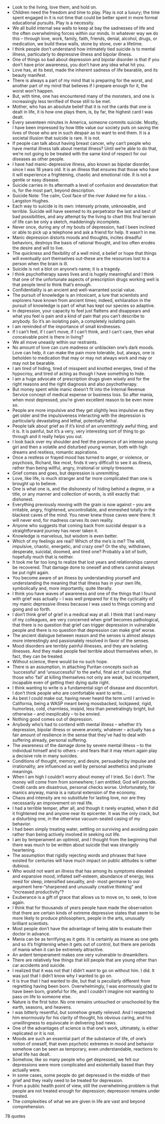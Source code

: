  - Look to the living, love them, and hold on.
 - Children need the freedom and time to play. Play is not a luxury; the time spent engaged in it is not time that could be better spent in more formal educational pursuits. Play is a necessity.
 - We all build internal sea walls to keep at bay the sadnesses of life and the often overwhelming forces within our minds. In whatever way we do this – through love, work, family, faith, friends, denial, alcohol, drugs, or medication, we build these walls, stone by stone, over a lifetime.
 - I think people don’t understand how intimately tied suicide is to mental illness, particularly to depressive illness and bipolar illness.
 - One of things so bad about depression and bipolar disorder is that if you don’t have prior awareness, you don’t have any idea what hit you.
 - Love has, at its best, made the inherent sadness of life bearable, and its beauty manifest.
 - There is always a part of my mind that is preparing for the worst, and another part of my mind that believes if I prepare enough for it, the worst won’t happen.
 - But, with time, one has encountered many of the monsters, and one is increasingly less terrified of those still to be met.
 - Mother, who has an absolute belief that it is not the cards that one is dealt in life, it is how one plays them, is, by far, the highest card I was dealt.
 - Every seventeen minutes in America, someone commits suicide. Mostly, I have been impressed by how little value our society puts on saving the lives of those who are in such despair as to want to end them. It is a societal illusion that suicide is rare. It is not.
 - If people can talk about having breast cancer, why can’t people who have mental illness talk about mental illness? Until we’re able to do that, we’re not going to be treated with the same kind of respect for our diseases as other people.
 - I have had manic-depressive illness, also known as bipolar disorder, since I was 18 years old. It is an illness that ensures that those who have it will experience a frightening, chaotic and emotional ride. It is not a gentle or easy disease.
 - Suicide carries in its aftermath a level of confusion and devastation that is, for the most part, beyond description.
 - Suicide Note: The calm, Cool face of the river Asked me for a kiss. -Langston Hughes.
 - Each way to suicide is its own: intensely private, unknowable, and terrible. Suicide will have seemed to its perpetrator the last and best of bad possibilities, and any attempt by the living to chart this final terrain of life can be only a sketch, maddeningly incomplete.
 - Never once, during any of my bouts of depression, had I been inclined or able to pick up a telephone and ask a friend for help. It wasn’t in me.
 - Manic depression distorts moods and thoughts, incites dreadful behaviors, destroys the basis of rational thought, and too often erodes the desire and will to live.
 - The quickness and flexibility of a well mind, a belief or hope that things will eventually sort themselves out-these are the resources lost to a person when the brain is ill.
 - Suicide is not a blot on anyone’s name; it is a tragedy.
 - I think psychotherapy saves lives and is hugely meaningful and I think that one of the unfortunate aspects of prescription drugs working well is that people tend to think that’s enough.
 - Confidentiality is an ancient and well-warranted social value.
 - The pursuit of knowledge is an intoxicant, a lure that scientists and explorers have known from ancient times; indeed, exhilaration in the pursuit of knowledge is part of what has kept our species so adaptive.
 - In depression, your capacity to feel just flattens and disappears and what you feel is pain and a kind of pain that you can’t describe to anybody. So it’s an isolating pain, a completely isolating pain.
 - I am reminded of the importance of small kindnesses.
 - If I can’t feel, if I can’t move, if I can’t think, and I can’t care, then what conceivable point is there in living?
 - We all move uneasily within our restraints.
 - No amount of love can cure madness or unblacken one’s dark moods. Love can help, it can make the pain more tolerable, but, always, one is beholden to medication that may or may not always work and may or may not be bearable.
 - I am tired of hiding, tired of misspent and knotted energies, tired of the hypocrisy, and tired of acting as though I have something to hide.
 - I am a huge advocate of prescription drugs given wisely and for the right reasons and the right diagnosis and also psychotherapy.
 - But money spent while manic doesn’t fit into the Internal Revenue Service concept of medical expense or business loss. So after mania, when most depressed, you’re given excellent reason to be even more so.
 - People are more impulsive and they get slightly less impulsive as they get older and the impulsiveness interacting with the depression is particularly devastating and lethal, potentially lethal.
 - People talk about grief as if it’s kind of an unremittingly awful thing, and it is. It is painful, but it’s a very, very interesting sort of thing to go through and it really helps you out.
 - I look back over my shoulder and feel the presence of an intense young girl and then a volatile and disturbed young woman, both with high dreams and restless, romantic aspirations.
 - Once a restless or frayed mood has turned to anger, or violence, or psychosis, Richard, like most, finds it very difficult to see it as illness, rather than being willful, angry, irrational or simply tiresome.
 - Grief comes and goes, but depression is unremitting.
 - Love, like life, is much stranger and far more complicated than one is brought up to believe.
 - One is what one is, and the dishonesty of hiding behind a degree, or a title, or any manner and collection of words, is still exactly that: dishonest.
 - Everything previously moving with the grain is now against – you are irritable, angry, frightened, uncontrollable, and enmeshed totally in the blackest caves of the mind. You never knew those caves were there. It will never end, for madness carves its own reality.
 - Anyone who suggests that coming back from suicidal despair is a straightforward journey has never taken it.
 - Knowledge is marvelous, but wisdom is even better.
 - Which of my feelings are real? Which of the me’s is me? The wild, impulsive, chaotic, energetic, and crazy one? Or the shy, withdrawn, desperate, suicidal, doomed, and tired one? Probably a bit of both, hopefully much that is neither.
 - It took me far too long to realize that lost years and relationships cannot be recovered. That damage done to oneself and others cannot always be put right again.
 - You become aware of an illness by understanding yourself and understanding the meaning that that illness has in your own life, symbolically and, more importantly, quite literally.
 - I think you have waves of awareness and one of the things that I found with grief was actually – I was well prepared for it by the cyclicality of my manic depressive illness because I was used to things coming and going and so forth.
 - I don’t think grief of grief in a medical way at all. I think that I and many of my colleagues, are very concerned when grief becomes pathological, that there is no question that grief can trigger depression in vulnerable people and there is no question that depression can make grief worse.
 - The ancient dialogue between reason and the senses is almost always more interestingly and passionately resolved in favor of the senses.
 - Mood disorders are terribly painful illnesses, and they are isolating illnesses. And they make people feel terrible about themselves when, in fact, they can be treated.
 - Without science, there would be no such hope.
 - There is an assumption, in attaching Puritan concepts such as ‘successful’ and ‘unsuccessful’ to the awful, final act of suicide, that those who ‘fail’ at killing themselves not only are weak, but incompetent, incapable even of getting their dying quite right.
 - I think wanting to write is a fundamental sign of disease and discomfort. I don’t think people who are comfortable want to write...
 - As best I could make out, having never heard the term until I arrived in California, being a WASP meant being mossbacked, lockjawed, rigid, humorless, cold, charmless, insipid, less than penetratingly bright, but otherwise – and inexplicably – to be envied.
 - Nothing good comes out of depression.
 - Anybody who’s had to contend with mental illness – whether it’s depression, bipolar illness or severe anxiety, whatever – actually has a fair amount of resilience in the sense that they’ve had to deal with suffering already, personal suffering.
 - The awareness of the damage done by severe mental illness – to the individual himself and to others – and fears that it may return again play a decisive role in many suicides.
 - Conditions of thought, memory, and desire, persuaded by impulse and irrationality, are influenced as well by personal aesthetics and private meanings.
 - When I am high I couldn’t worry about money of I tried. So I don’t. The money will come from from somewhere; I am entitled; God will provide. Credit cards are disastrous, personal checks worse. Unfortunately, for manics anyway, mania is a natural extension of the economy.
 - Chaos and intensity are no substitute for lasting love, nor are they necessarily an improvement on real life.
 - I had a terrible temper, after all, and though it rarely erupted, when it did it frightened me and anyone near its epicenter. It was the only crack, but a disturbing one, in the otherwise vacuum-sealed casing of my behavior.
 - I had been simply treating water, settling on surviving and avoiding pain rather than being actively involved in seeking out life.
 - I am by temperament an optimist, and I thought from the beginning that there was much to be written about suicide that was strangely heartening.
 - The assumption that rigidly rejecting words and phrases that have existed for centuries will have much impact on public attitudes is rather dubious.
 - Who would not want an illness that has among its symptoms elevated and expansive mood, inflated self-esteem, abundance of energy, less need for sleep, intensified sexuality, and- most germane to our argument here-“sharpened and unusually creative thinking” and “increased productivity”?
 - Exuberance is a gift of grace that allows us to move on, to seek, to love again.
 - I think that for thousands of years people have made the observation that there are certain kinds of extreme depressive states that seem to be more likely to produce philosophers, people in the arts, unusually brilliant scientists.
 - Most people don’t have the advantage of being able to evaluate their doctor in advance.
 - Mania can be as terrifying as it gets. It is certainly as insane as one gets and so it’s frightening when it gets out of control, but there are periods of mania when it can be extremely attractive.
 - An ardent temperament makes one very vulnerable to dreamkillers.
 - There are relatively few things that kill people that are young other than car accidents and suicide.
 - I realized that it was not that I didn’t want to go on without him. I did. It was just that I didn’t know why I wanted to go on.
 - It is true that I had wanted to die, but that is peculiarly different from regretting having been born. Overwhelmingly, I was enormously glad to have been born, grateful for life, and I couldn’t imagine not wanting to pass on life to someone else.
 - Nature is the first tutor. No one remains untouched or unschooled by the earth, seasons, and heavens.
 - I was bitterly resentful, but somehow greatly relieved. And I respected him enormously for his clarity of thought, his obvious caring, and his unwillingness to equivocate in delivering bad news.
 - One of the advantages of science is that one’s work, ultimately, is either replicated or it is not.
 - Moods are such an essential part of the substance of life, of one’s notion of oneself, that even psychotic extremes in mood and behavior somehow can be seen as temporary, even understandable, reactions to what life has dealt.
 - Somehow, like so many people who get depressed, we felt our depressions were more complicated and existentially based than they actually were.
 - In some cases, some people do get depressed in the middle of their grief and they really need to be treated for depression.
 - From a public health point of view, still the overwhelming problem is that people are not treated enough for depression; depression remains under treated.
 - The complexities of what we are given in life are vast and beyond comprehension.

78 quotes